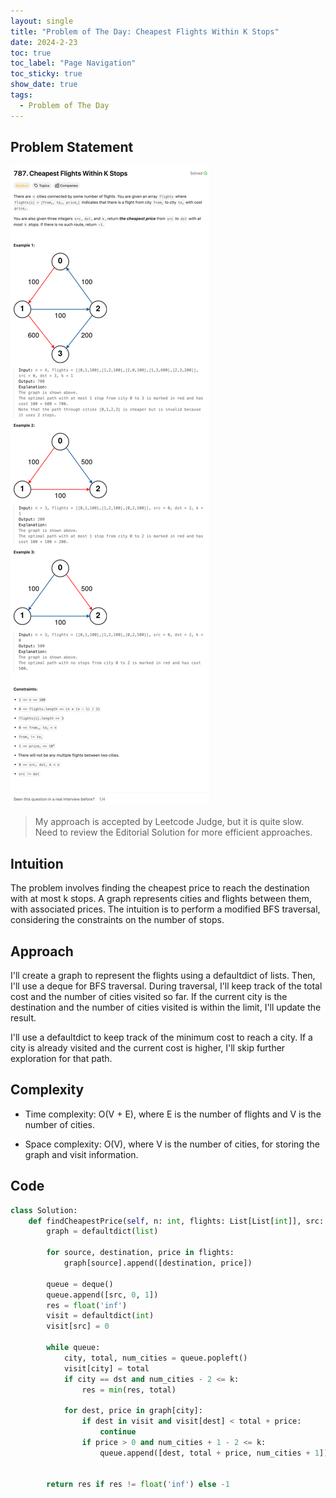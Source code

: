 ```yaml
---
layout: single
title: "Problem of The Day: Cheapest Flights Within K Stops"
date: 2024-2-23
toc: true
toc_label: "Page Navigation"
toc_sticky: true
show_date: true
tags:
  - Problem of The Day
---
```


## Problem Statement

[![problem-787](/assets/images/2024-02-23_12-00-44-problem-787.png)](/assets/images/2024-02-23_12-00-44-problem-787.png)

>My approach is accepted by Leetcode Judge, but it is quite slow. Need to review the Editorial Solution for more efficient approaches.

## Intuition

The problem involves finding the cheapest price to reach the destination with at most k stops. A graph represents cities and flights between them, with associated prices. The intuition is to perform a modified BFS traversal, considering the constraints on the number of stops.

## Approach

I'll create a graph to represent the flights using a defaultdict of lists. Then, I'll use a deque for BFS traversal. During traversal, I'll keep track of the total cost and the number of cities visited so far. If the current city is the destination and the number of cities visited is within the limit, I'll update the result.

I'll use a defaultdict to keep track of the minimum cost to reach a city. If a city is already visited and the current cost is higher, I'll skip further exploration for that path.

## Complexity

- Time complexity:
O(V + E), where E is the number of flights and V is the number of cities.

- Space complexity:
O(V), where V is the number of cities, for storing the graph and visit information.

## Code

```python
class Solution:
    def findCheapestPrice(self, n: int, flights: List[List[int]], src: int, dst: int, k: int) -> int:
        graph = defaultdict(list)

        for source, destination, price in flights:
            graph[source].append([destination, price])

        queue = deque()
        queue.append([src, 0, 1])
        res = float('inf')
        visit = defaultdict(int)
        visit[src] = 0

        while queue:
            city, total, num_cities = queue.popleft()
            visit[city] = total
            if city == dst and num_cities - 2 <= k:
                res = min(res, total)

            for dest, price in graph[city]:
                if dest in visit and visit[dest] < total + price:
                    continue
                if price > 0 and num_cities + 1 - 2 <= k:
                    queue.append([dest, total + price, num_cities + 1])


        return res if res != float('inf') else -1
```
